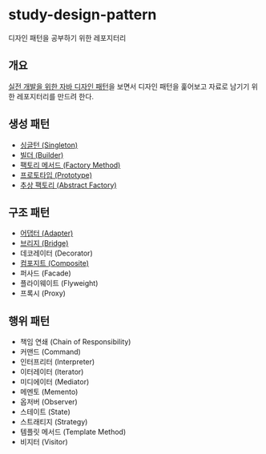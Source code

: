 # study-design-pattern
디자인 패턴을 공부하기 위한 레포지터리

## 개요
[실전 개발을 위한 자바 디자인 패턴](https://ridibooks.com/books/3385000001)을 보면서 
디자인 패턴을 훑어보고 자료로 남기기 위한 레포지터리를 만드려 한다.

## 생성 패턴
- [싱글턴 (Singleton)](docs/singleton.md)
- [빌더 (Builder)](docs/builder.md)
- [팩토리 메서드 (Factory Method)](docs/factory-method.md)
- [프로토타입 (Prototype)](docs/prototype.md)
- [추상 팩토리 (Abstract Factory)](docs/abstract-factory.md)

## 구조 패턴
- [어댑터 (Adapter)](docs/adapter.md)
- [브리지 (Bridge)](docs/bridge.md)
- 데코레이터 (Decorator)
- [컴포지트 (Composite)](docs/composite.md)
- 퍼사드 (Facade)
- 플라이웨이트 (Flyweight)
- 프록시 (Proxy)

## 행위 패턴
- 책임 연쇄 (Chain of Responsibility)
- 커맨드 (Command)
- 인터프리터 (Interpreter)
- 이터레이터 (Iterator)
- 미디에이터 (Mediator)
- 메멘토 (Memento)
- 옵저버 (Observer)
- 스테이트 (State)
- 스트래티지 (Strategy)
- 템플릿 메서드 (Template Method)
- 비지터 (Visitor)
